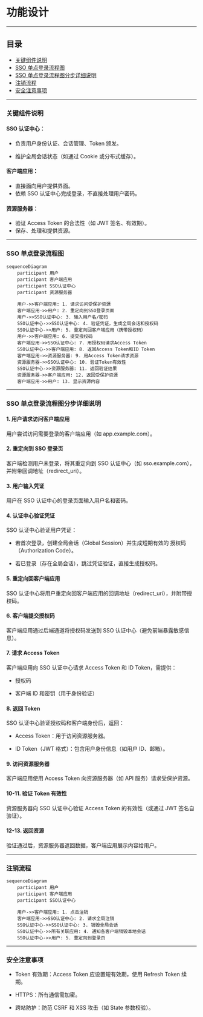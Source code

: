 # 功能设计

---

## 目录

-   [关键组件说明](#关键组件说明)
-   [SSO 单点登录流程图](#sso-单点登录流程图)
-   [SSO 单点登录流程图分步详细说明](#sso-单点登录流程图分步详细说明)
-   [注销流程](#注销流程)
-   [安全注意事项](#安全注意事项)

---

### 关键组件说明

#### SSO 认证中心：

-   负责用户身份认证、会话管理、Token 颁发。

-   维护全局会话状态（如通过 Cookie 或分布式缓存）。

#### 客户端应用：

-   直接面向用户提供界面。
-   依赖 SSO 认证中心完成登录，不直接处理用户密码。

#### 资源服务器：

-   验证 Access Token 的合法性（如 JWT 签名、有效期）。
-   保存、处理和提供资源。

---

### SSO 单点登录流程图

```mermaid
sequenceDiagram
    participant 用户
    participant 客户端应用
    participant SSO认证中心
    participant 资源服务器

    用户->>客户端应用: 1. 请求访问受保护资源
    客户端应用->>用户: 2. 重定向到SSO登录页面
    用户->>SSO认证中心: 3. 输入用户名/密码
    SSO认证中心->>SSO认证中心: 4. 验证凭证，生成全局会话和授权码
    SSO认证中心->>用户: 5. 重定向回客户端应用（携带授权码）
    用户->>客户端应用: 6. 提交授权码
    客户端应用->>SSO认证中心: 7. 用授权码请求Access Token
    SSO认证中心->>客户端应用: 8. 返回Access Token和ID Token
    客户端应用->>资源服务器: 9. 用Access Token请求资源
    资源服务器->>SSO认证中心: 10. 验证Token有效性
    SSO认证中心->>资源服务器: 11. 返回验证结果
    资源服务器->>客户端应用: 12. 返回受保护资源
    客户端应用->>用户: 13. 显示资源内容
```

---

### SSO 单点登录流程图分步详细说明

#### 1. 用户请求访问客户端应用

用户尝试访问需要登录的客户端应用（如 app.example.com）。

#### 2. 重定向到 SSO 登录页

客户端检测用户未登录，将其重定向到 SSO 认证中心（如 sso.example.com），并附带回调地址（redirect_uri）。

#### 3. 用户输入凭证

用户在 SSO 认证中心的登录页面输入用户名和密码。

#### 4. 认证中心验证凭证

SSO 认证中心验证用户凭证：

-   若首次登录，创建全局会话（Global Session）并生成短期有效的 授权码（Authorization Code）。

-   若已登录（存在全局会话），跳过凭证验证，直接生成授权码。

#### 5. 重定向回客户端应用

SSO 认证中心将用户重定向回客户端应用的回调地址（redirect_uri），并附带授权码。

#### 6. 客户端提交授权码

客户端应用通过后端通道将授权码发送到 SSO 认证中心（避免前端暴露敏感信息）。

#### 7. 请求 Access Token

客户端应用向 SSO 认证中心请求 Access Token 和 ID Token，需提供：

-   授权码

-   客户端 ID 和密钥（用于身份验证）

#### 8. 返回 Token

SSO 认证中心验证授权码和客户端身份后，返回：

-   Access Token：用于访问资源服务器。

-   ID Token（JWT 格式）：包含用户身份信息（如用户 ID、邮箱）。

#### 9. 访问资源服务器

客户端应用使用 Access Token 向资源服务器（如 API 服务）请求受保护资源。

#### 10-11. 验证 Token 有效性

资源服务器向 SSO 认证中心验证 Access Token 的有效性（或通过 JWT 签名自验证）。

#### 12-13. 返回资源

验证通过后，资源服务器返回数据，客户端应用展示内容给用户。

---

### 注销流程

```mermaid
sequenceDiagram
    participant 用户
    participant 客户端应用
    participant SSO认证中心

    用户->>客户端应用: 1. 点击注销
    客户端应用->>SSO认证中心: 2. 请求全局注销
    SSO认证中心->>SSO认证中心: 3. 销毁全局会话
    SSO认证中心->>所有关联应用: 4. 通知各客户端销毁本地会话
    SSO认证中心->>用户: 5. 重定向到登录页
```

---

### 安全注意事项

-   Token 有效期：Access Token 应设置短有效期，使用 Refresh Token 续期。

-   HTTPS：所有通信需加密。

-   跨站防护：防范 CSRF 和 XSS 攻击（如 State 参数校验）。
